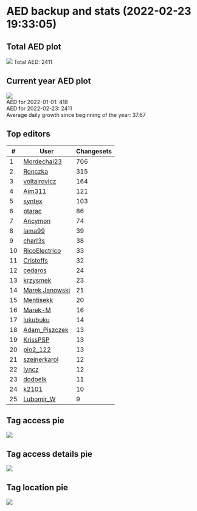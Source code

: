 # AED backup and stats (2022-02-23 19:33:05)


## Total AED plot
![](report_data/total_aed.png)
Total AED: 2411

## Current year AED plot
![](report_data/current_year_aed.png)\
AED for 2022-01-01: 418\
AED for 2022-02-23: 2411\
Average daily growth since beginning of the year: 37.67

## Top editors
| # | User | Changesets |
| ------------- | ------------- | ------------- |
| 1 | [Mordechai23](<https://www.openstreetmap.org/user/Mordechai23>) | 706 |
| 2 | [Ronczka](<https://www.openstreetmap.org/user/Ronczka>) | 315 |
| 3 | [voltairovicz](<https://www.openstreetmap.org/user/voltairovicz>) | 164 |
| 4 | [Aim311](<https://www.openstreetmap.org/user/Aim311>) | 121 |
| 5 | [syntex](<https://www.openstreetmap.org/user/syntex>) | 103 |
| 6 | [ptarac](<https://www.openstreetmap.org/user/ptarac>) | 86 |
| 7 | [Ancymon](<https://www.openstreetmap.org/user/Ancymon>) | 74 |
| 8 | [lama99](<https://www.openstreetmap.org/user/lama99>) | 39 |
| 9 | [charl3s](<https://www.openstreetmap.org/user/charl3s>) | 38 |
| 10 | [RicoElectrico](<https://www.openstreetmap.org/user/RicoElectrico>) | 33 |
| 11 | [Cristoffs](<https://www.openstreetmap.org/user/Cristoffs>) | 32 |
| 12 | [cedaros](<https://www.openstreetmap.org/user/cedaros>) | 24 |
| 13 | [krzysmek](<https://www.openstreetmap.org/user/krzysmek>) | 23 |
| 14 | [Marek Janowski](<https://www.openstreetmap.org/user/Marek Janowski>) | 21 |
| 15 | [Mentisekk](<https://www.openstreetmap.org/user/Mentisekk>) | 20 |
| 16 | [Marek-M](<https://www.openstreetmap.org/user/Marek-M>) | 16 |
| 17 | [lukubuku](<https://www.openstreetmap.org/user/lukubuku>) | 14 |
| 18 | [Adam_Piszczek](<https://www.openstreetmap.org/user/Adam_Piszczek>) | 13 |
| 19 | [KrissPSP](<https://www.openstreetmap.org/user/KrissPSP>) | 13 |
| 20 | [pio2_122](<https://www.openstreetmap.org/user/pio2_122>) | 13 |
| 21 | [szejnerkarol](<https://www.openstreetmap.org/user/szejnerkarol>) | 12 |
| 22 | [lyncz](<https://www.openstreetmap.org/user/lyncz>) | 12 |
| 23 | [dodoelk](<https://www.openstreetmap.org/user/dodoelk>) | 11 |
| 24 | [k2101](<https://www.openstreetmap.org/user/k2101>) | 10 |
| 25 | [Lubomir_W](<https://www.openstreetmap.org/user/Lubomir_W>) | 9 |

## Tag access pie
![](report_data/tag_access.png)

## Tag access details pie
![](report_data/tag_access_details.png)

## Tag location pie
![](report_data/tag_location.png)
